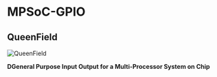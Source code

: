 # MPSoC-GPIO
## QueenField

![QueenField](../master/icon.jpg)

**DGeneral Purpose Input Output for a Multi-Processor System on Chip**
